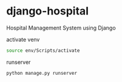 # django-hospital
Hospital Management System using Django

activate venv
```bash
source env/Scripts/activate
```

runserver
```python
python manage.py runserver
```